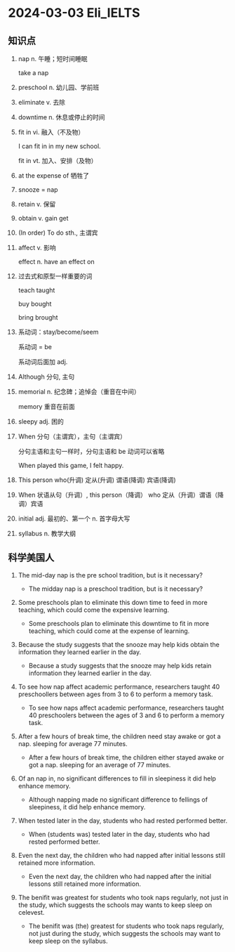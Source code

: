# 2024-03-03 Eli_IELTS

## 知识点

1. nap n. 午睡；短时间睡眠

   take a nap

2. preschool n. 幼儿园、学前班

3. eliminate v. 去除

4. downtime n. 休息或停止的时间

5. fit in vi. 融入（不及物）

   I can fit in in my new school.

   fit in vt. 加入、安排（及物）

6. at the expense of 牺牲了

7. snooze = nap

8. retain v. 保留

9. obtain v. gain get

10. (In order) To do sth., 主谓宾

11. affect v. 影响

    effect n. have an effect on

12. 过去式和原型一样重要的词

    teach taught

    buy bought

    bring brought

13. 系动词：stay/become/seem

    系动词 = be

    系动词后面加 adj.

14. Although 分句, 主句

15. memorial n. 纪念碑；追悼会（重音在中间）

    memory 重音在前面

16. sleepy adj. 困的

17. When 分句（主谓宾），主句（主谓宾）

    分句主语和主句一样时，分句主语和 be 动词可以省略

    When played this game, I felt happy.

18. This person who(升调) 定从(升调) 谓语(降调) 宾语(降调)

19. When 状语从句（升调）, this person（降调） who 定从（升调）谓语（降调）宾语

20. initial adj. 最初的、第一个 n. 首字母大写

21. syllabus n. 教学大纲

## 科学美国人

1. The mid-day nap is the pre school tradition, but is it necessary?

   - The midday nap is a preschool tradition, but is it necessary?

2. Some preschools plan to eliminate this down time to feed in more teaching, which could come the expensive learning.

   - Some preschools plan to eliminate this downtime to fit in more teaching, which could come at the expense of learning.

3. Because the study suggests that the snooze may help kids obtain the information they learned earlier in the day.

   - Because a study suggests that the snooze may help kids retain information they learned earlier in the day.

4. To see how nap affect academic performance, researchers taught 40 preschoollers between ages from 3 to 6 to perform a memory task.

   - To see how naps affect academic performance, researchers taught 40 preschoolers between the ages of 3 and 6 to perform a memory task.

5. After a few hours of break time, the children need stay awake or got a nap. sleeping for average 77 minutes.

   - After a few hours of break time, the children either stayed awake or got a nap. sleeping for an average of 77 minutes.

6. Of an nap in, no significant differences to fill in sleepiness it did help enhance memory.

   - Although napping made no significant difference to fellings of sleepiness, it did help enhance memory.

7. When tested later in the day, students who had rested performed better.

   - When (students was) tested later in the day, students who had rested performed better.

8. Even the next day, the children who had napped after initial lessons still retained more information.

   - Even the next day, the children who had napped after the initial lessons still retained more information.

9. The benifit was greatest for students who took naps regularly, not just in the study, which suggests the schools may wants to keep sleep on celevest.

   - The benifit was (the) greatest for students who took naps regularly, not just during the study, which suggests the schools may want to keep sleep on the syllabus.
